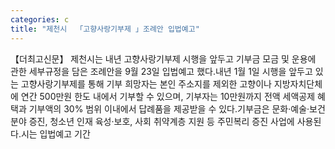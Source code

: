 ```yaml
---
categories: c
title: "제천시  「고향사랑기부제 」조례안 입법예고"
---
```

【더최고신문】 제천시는 내년 고향사랑기부제 시행을 앞두고 기부금 모금 및 운용에 관한 세부규정을 담은 조례안을 9월 23일 입법예고 했다.내년 1월 1일 시행을 앞두고 있는 고향사랑기부제를 통해 기부 희망자는 본인 주소지를 제외한 고향이나 지방자치단체에 연간 500만원 한도 내에서 기부할 수 있으며, 기부자는 10만원까지 전액 세액공제 혜택과 기부액의 30% 범위 이내에서 답례품을 제공받을 수 있다.기부금은 문화‧예술‧보건 분야 증진, 청소년 인재 육성‧보호, 사회 취약계층 지원 등 주민복리 증진 사업에 사용된다.시는 입법예고 기간